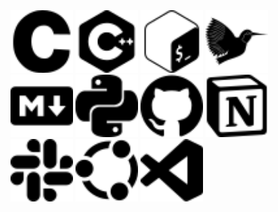 <span>
  <img src="c.svg" width="100" height="100">
  <img src="cplusplus.svg" width="100" height="100">
  <img src="gnubash.svg" width="100" height="100">
  <img src="latex.svg" width="100" height="100">
  <img src="markdown.svg" width="100" height="100">
  <img src="python.svg" width="100" height="100">
<span/>

<span>
  <img src="github.svg" width="100" height="100">
  <img src="notion.svg" width="100" height="100">
  <img src="slack.svg" width="100" height="100">
  <img src="ubuntu.svg" width="100" height="100">
  <img src="visualstudiocode.svg" width="100" height="100">
<span/>